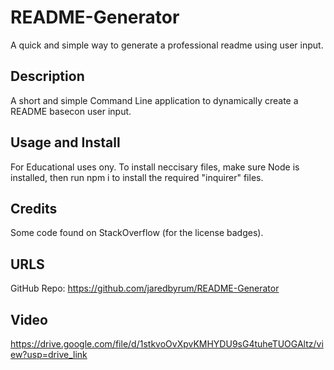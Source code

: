 # README-Generator

 A quick and simple way to generate a professional readme using user input.

## Description 

A short and simple Command Line application to dynamically create a README basecon user input. 

## Usage and Install

For Educational uses ony. To install neccisary files, make sure Node is installed, then run npm i to install the required "inquirer" files. 

## Credits 

Some code found on StackOverflow (for the license badges). 

## URLS

GitHub Repo: https://github.com/jaredbyrum/README-Generator

## Video 

https://drive.google.com/file/d/1stkvoOvXpvKMHYDU9sG4tuheTUOGAltz/view?usp=drive_link 


